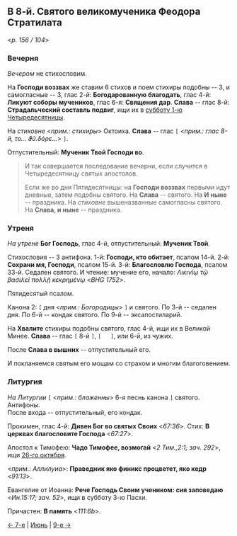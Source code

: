 
## В 8-й. Святого великомученика Феодора Стратилата

<*p. 156 / 104*>

### Вечерня

*Вечером* не стихословим. 

На **Господи воззвах** же ставим 6 стихов и поем стихиры подобны -- 3, 
и самогласные -- 3, глас 2-й: **Богодарованную благодать**, глас 4-й: **Ликуют соборы мучеников**, 
глас 6-я: **Священия дар**. 
**Слава** -- глас 8-й: **Страдальческий составль подвиг**, ищи их в [субботу 1-ю Четыредесятницы](../13_moving_cycle/A_07_MES_week1.md#Суббота). 

На *стиховне* <*прим.: стихиры*> Октоиха. 
**Слава** -- глас `[` <*прим.: глас 8-й, το... ϑῦ.δόρε...*> `]`. 

Отпустительный: **Мученик Твой Господи во**. 

> И так совершается последование вечерни, если случится в Четыредесятницу святых апостолов. 
> 
> Если же во дни Пятидесятницы: на **Господи воззвах** первыми идут дневные, затем подобны святого. 
> На **Слава** -- святого. На **И ныне** -- праздника. 
> На *стиховне* вышеназванные самогласны святого. 
> На **Слава, и ныне** -- праздника.   

### Утреня

*На утрене* **Бог Господь**, глас 4-й, отпустительный: **Мученик Твой**. 
 
Стихословия -- 3 антифона. 
1-й: **Господи, кто обитает**, псалом 14-й. 
2-й: **Сохрани мя, Господи**, псалом 15-й. 
3-й: **Благословлю Господа**, псалом 33-й. 
Седален святого. 
И чтение: мучение его, начало: *Λικινίῳ τῷ βασιλεῖ πολλῇ κεκρημένῳ* <*BHG 1752*>. 

Пятидесятый псалом. 

Канона 2: `[` дня <*прим.: Богородицы*> `]` и святого. 
По 3-й -- седален дня. 
По 6-й -- кондак святого. 
По 9-й -- эксапостиларий. 

На **Хвалите** стихиры подобны святого, глас 4-й, ищи их в Великой Минее. 
**Слава** -- глас `[` 8-й `]`, `[   ]`, или 6-й, из чужих.  

После **Слава в вышних** -- отпустительный его. 

И покланяемся святым его мощам со страхом и многим благоговением. 

### Литургия

*На Литургии* `[` <*прим.: блаженны*> 6-я песнь канона `]` святого. Антифоны.  
После входа -- отпустительный, его кондак.  

Прокимен, глас 4-й: **Дивен Бог во святых Своих** <*67:36*>. 
Стих: **В церквах благословите Господа** <*67:27*>. 

Апостол к Тимофею: **Чадо Тимофее, возмогай** <*2 Тим.,2:1; зач. 292*>, ищи [26-го октября](../10_october/10_26_MES.ru.md). 

<*прим.: Аллилуиа*>: **Праведник яко финикс процветет, яко кедр** <*91:13*>. 

Евангелие от Иоанна: **Рече Господь Своим учеником: сия заповедаю** <*Ин.15:17; зач. 52*>, ищи в субботу 3-ю Пасхи. 

Причастен: **В память** <*111:6b*>. 

[← 7-е](06_07_MES.ru.md) | [Июнь](README.md#8-й) | [9-е →](06_09_MES.ru.md)
